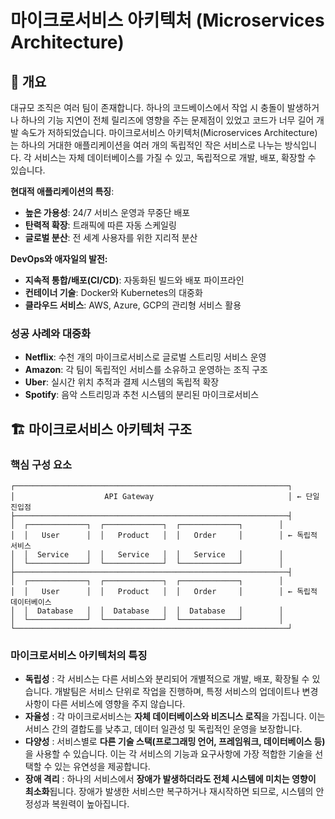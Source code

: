 # 마이크로서비스 아키텍처 (Microservices Architecture)

## 📖 개요

대규모 조직은 여러 팀이 존재합니다. 하나의 코드베이스에서 작업 시 충돌이 발생하거나 하나의 기능 지연이 전체 릴리즈에 영향을 주는 문제점이 있었고 코드가 너무 길어 개발 속도가 저하되었습니다. 마이크로서비스 아키텍처(Microservices Architecture) 는 하나의 거대한 애플리케이션을 여러 개의 독립적인 작은 서비스로 나누는 방식입니다. 각 서비스는 자체 데이터베이스를 가질 수 있고, 독립적으로 개발, 배포, 확장할 수 있습니다.

**현대적 애플리케이션의 특징**:

- **높은 가용성**: 24/7 서비스 운영과 무중단 배포
- **탄력적 확장**: 트래픽에 따른 자동 스케일링
- **글로벌 분산**: 전 세계 사용자를 위한 지리적 분산

**DevOps와 애자일의 발전:**

- **지속적 통합/배포(CI/CD)**: 자동화된 빌드와 배포 파이프라인
- **컨테이너 기술**: Docker와 Kubernetes의 대중화
- **클라우드 서비스**: AWS, Azure, GCP의 관리형 서비스 활용

### 성공 사례와 대중화

- **Netflix**: 수천 개의 마이크로서비스로 글로벌 스트리밍 서비스 운영
- **Amazon**: 각 팀이 독립적인 서비스를 소유하고 운영하는 조직 구조
- **Uber**: 실시간 위치 추적과 결제 시스템의 독립적 확장
- **Spotify**: 음악 스트리밍과 추천 시스템의 분리된 마이크로서비스

## 🏗️ 마이크로서비스 아키텍처 구조

### 핵심 구성 요소

```
┌─────────────────────────────────────────────────────────────┐
│                    API Gateway                              │ ← 단일 진입점
├─────────────────────────────────────────────────────────────┤
│  ┌─────────────┐  ┌─────────────┐  ┌─────────────┐        │
│  │   User      │  │   Product   │  │   Order     │        │ ← 독립적 서비스
│  │  Service    │  │   Service   │  │   Service   │        │
│  └─────────────┘  └─────────────┘  └─────────────┘        │
├─────────────────────────────────────────────────────────────┤
│  ┌─────────────┐  ┌─────────────┐  ┌─────────────┐        │
│  │   User      │  │   Product   │  │   Order     │        │ ← 독립적 데이터베이스
│  │  Database   │  │  Database   │  │  Database   │        │
│  └─────────────┘  └─────────────┘  └─────────────┘        │
└─────────────────────────────────────────────────────────────┘
```

### **마이크로서비스 아키텍처의 특징**

- **독립성** : 각 서비스는 다른 서비스와 분리되어 개별적으로 개발, 배포, 확장될 수 있습니다. 개발팀은 서비스 단위로 작업을 진행하며, 특정 서비스의 업데이트나 변경 사항이 다른 서비스에 영향을 주지 않습니다.
- **자율성** : 각 마이크로서비스는 **자체 데이터베이스와 비즈니스 로직**을 가집니다. 이는 서비스 간의 결합도를 낮추고, 데이터 일관성 및 독립적인 운영을 보장합니다.
- **다양성** : 서비스별로 **다른 기술 스택(프로그래밍 언어, 프레임워크, 데이터베이스 등)** 을 사용할 수 있습니다. 이는 각 서비스의 기능과 요구사항에 가장 적합한 기술을 선택할 수 있는 유연성을 제공합니다.
- **장애 격리** : 하나의 서비스에서 **장애가 발생하더라도 전체 시스템에 미치는 영향이 최소화**됩니다. 장애가 발생한 서비스만 복구하거나 재시작하면 되므로, 시스템의 안정성과 복원력이 높아집니다.

